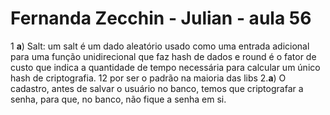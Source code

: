 # Fernanda Zecchin - Julian - aula 56

 1 **a**) Salt: um salt é um dado aleatório usado como uma entrada adicional para uma função unidirecional que faz hash de dados e round  é o fator de custo que indica a quantidade de tempo necessária para calcular um único hash de criptografia. 12 por ser o padrão na maioria das libs
 2.**a**) O cadastro,  antes de salvar o usuário no banco, temos que criptografar a senha, para que, no banco, não fique a senha em si.